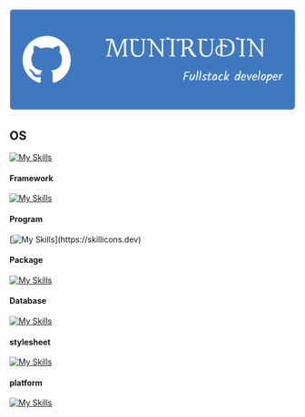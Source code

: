 <!--IMAGE-->
![header](https://github.com/munirudin26/munirudin26/blob/main/img%2Fheader.png)
<!--ICON-->

## OS
[![My Skills](https://skillicons.dev/icons?i=debian)](https://skillicons.dev)
#### Framework
[![My Skills](https://skillicons.dev/icons?i=nodejs)](https://skillicons.dev)
#### Program
[![My Skills](https://skillicons.dev/icons?i=cpp,js,java,)](https://skillicons.dev)
#### Package
[![My Skills](https://skillicons.dev/icons?i=npm)](https://skillicons.dev)
#### Database
[![My Skills](https://skillicons.dev/icons?i=mysql)](https://skillicons.dev)
#### stylesheet
[![My Skills](https://skillicons.dev/icons?i=css)](https://skillicons.dev)
#### platform
[![My Skills](https://skillicons.dev/icons?i=netlify)](https://skillicons.dev)
